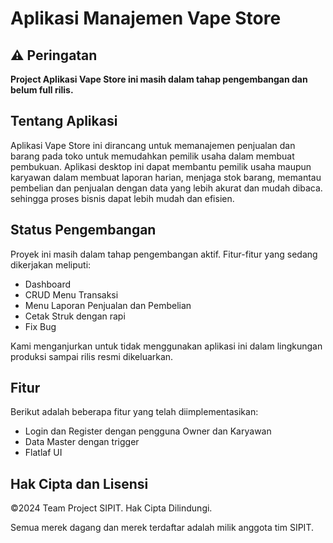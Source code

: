 # Aplikasi Manajemen Vape Store

## ⚠️ Peringatan
**Project Aplikasi Vape Store ini masih dalam tahap pengembangan dan belum full rilis.**

## Tentang Aplikasi
Aplikasi Vape Store ini dirancang untuk memanajemen penjualan dan barang pada toko untuk 
memudahkan pemilik usaha dalam membuat pembukuan. Aplikasi desktop ini dapat 
membantu pemilik usaha maupun karyawan dalam membuat laporan harian, menjaga stok 
barang, memantau pembelian dan penjualan dengan data yang lebih akurat dan mudah 
dibaca. sehingga proses bisnis dapat lebih mudah dan efisien.

## Status Pengembangan
Proyek ini masih dalam tahap pengembangan aktif. Fitur-fitur yang sedang dikerjakan meliputi:

- Dashboard
- CRUD Menu Transaksi
- Menu Laporan Penjualan dan Pembelian
- Cetak Struk dengan rapi
- Fix Bug

Kami menganjurkan untuk tidak menggunakan aplikasi ini dalam lingkungan produksi sampai rilis resmi dikeluarkan.

## Fitur
Berikut adalah beberapa fitur yang telah diimplementasikan:

- Login dan Register dengan pengguna Owner dan Karyawan
- Data Master dengan trigger
- Flatlaf UI

## Hak Cipta dan Lisensi
©2024 Team Project SIPIT. Hak Cipta Dilindungi.

Semua merek dagang dan merek terdaftar adalah milik anggota tim SIPIT.
